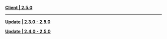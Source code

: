 **[Client | 2.5.0](https://autopatchhkws.yuanshen.com/client_app/download/pc_zip/20220125104720_x2gRaOdngikczohR/GenshinImpact_2.5.0.zip)**

---

**[Update | 2.3.0 - 2.5.0](https://autopatchhkws.yuanshen.com/client_app/update/hk4e_global/10/game_2.3.0_2.5.0_hdiff_DFWAwSmaTj7n90Ru.zip)**

**[Update | 2.4.0 - 2.5.0](https://autopatchhkws.yuanshen.com/client_app/update/hk4e_global/10/game_2.4.0_2.5.0_hdiff_G7AskHSpFPiXwRyU.zip)**

